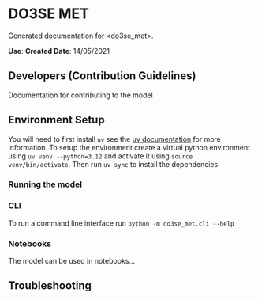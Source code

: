 # DO3SE MET

Generated documentation for <do3se_met>.

**Use**:
**Created Date**: 14/05/2021

## Developers (Contribution Guidelines)

Documentation for contributing to the model

## Environment Setup

You will need to first install `uv` see the [uv documentation](https://docs.astral.sh/uv/getting-started/installation/) for more information.
To setup the environment create a virtual python environment using `uv venv --python=3.12` and activate it using `source venv/bin/activate`.
Then run `uv sync` to install the dependencies.

### Running the model

### CLI

To run a command line interface run `python -m do3se_met.cli --help`

### Notebooks

The model can be used in notebooks...

## Troubleshooting
